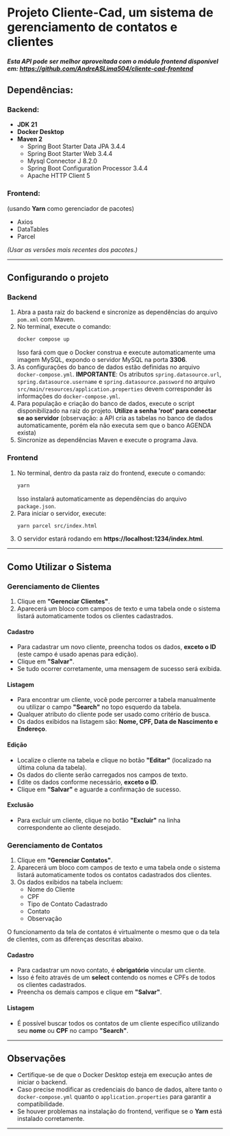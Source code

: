 # Projeto Cliente-Cad, um sistema de gerenciamento de contatos e clientes
#### *Esta API pode ser melhor aproveitada com o módulo frontend disponível em: https://github.com/AndreASLima504/cliente-cad-frontend*


## Dependências:

### Backend:
- **JDK 21**
- **Docker Desktop**
- **Maven 2**
  - Spring Boot Starter Data JPA 3.4.4
  - Spring Boot Starter Web 3.4.4
  - Mysql Connector J 8.2.0
  - Spring Boot Configuration Processor 3.4.4
  - Apache HTTP Client 5

### Frontend:
(usando **Yarn** como gerenciador de pacotes)
- Axios
- DataTables
- Parcel
  
*(Usar as versões mais recentes dos pacotes.)*

---

## Configurando o projeto

### Backend
1. Abra a pasta raiz do backend e sincronize as dependências do arquivo `pom.xml` com Maven.
2. No terminal, execute o comando:
   ```sh
   docker compose up
   ```
   Isso fará com que o Docker construa e execute automaticamente uma imagem MySQL, expondo o servidor MySQL na porta **3306**.
3. As configurações do banco de dados estão definidas no arquivo `docker-compose.yml`. **IMPORTANTE**: Os atributos `spring.datasource.url`, `spring.datasource.username` e `spring.datasource.password` no arquivo `src/main/resources/application.properties` devem corresponder às informações do `docker-compose.yml`.
4. Para população e criação do banco de dados, execute o script disponibilizado na raiz do projeto. **Utilize a senha 'root' para conectar se ao servidor** (observação: a API cria as tabelas no banco de dados automaticamente, porém ela não executa sem que o banco AGENDA exista)
5. Sincronize as dependências Maven e execute o programa Java.

### Frontend
1. No terminal, dentro da pasta raiz do frontend, execute o comando:
   ```sh
   yarn
   ```
   Isso instalará automaticamente as dependências do arquivo `package.json`.
2. Para iniciar o servidor, execute:
   ```sh
   yarn parcel src/index.html
   ```
3. O servidor estará rodando em **https://localhost:1234/index.html**.

---

## Como Utilizar o Sistema

### Gerenciamento de Clientes
1. Clique em **"Gerenciar Clientes"**.
2. Aparecerá um bloco com campos de texto e uma tabela onde o sistema listará automaticamente todos os clientes cadastrados.

#### Cadastro
- Para cadastrar um novo cliente, preencha todos os dados, **exceto o ID** (este campo é usado apenas para edição).
- Clique em **"Salvar"**.
- Se tudo ocorrer corretamente, uma mensagem de sucesso será exibida.

#### Listagem
- Para encontrar um cliente, você pode percorrer a tabela manualmente ou utilizar o campo **"Search"** no topo esquerdo da tabela.
- Qualquer atributo do cliente pode ser usado como critério de busca.
- Os dados exibidos na listagem são: **Nome, CPF, Data de Nascimento e Endereço**.

#### Edição
- Localize o cliente na tabela e clique no botão **"Editar"** (localizado na última coluna da tabela).
- Os dados do cliente serão carregados nos campos de texto.
- Edite os dados conforme necessário, **exceto o ID**.
- Clique em **"Salvar"** e aguarde a confirmação de sucesso.

#### Exclusão
- Para excluir um cliente, clique no botão **"Excluir"** na linha correspondente ao cliente desejado.

### Gerenciamento de Contatos
1. Clique em **"Gerenciar Contatos"**.
2. Aparecerá um bloco com campos de texto e uma tabela onde o sistema listará automaticamente todos os contatos cadastrados dos clientes.
3. Os dados exibidos na tabela incluem:
   - Nome do Cliente
   - CPF
   - Tipo de Contato Cadastrado
   - Contato
   - Observação

O funcionamento da tela de contatos é virtualmente o mesmo que o da tela de clientes, com as diferenças descritas abaixo.

#### Cadastro
- Para cadastrar um novo contato, é **obrigatório** vincular um cliente.
- Isso é feito através de um **select** contendo os nomes e CPFs de todos os clientes cadastrados.
- Preencha os demais campos e clique em **"Salvar"**.

#### Listagem
- É possível buscar todos os contatos de um cliente específico utilizando seu **nome** ou **CPF** no campo **"Search"**.

---

## Observações
- Certifique-se de que o Docker Desktop esteja em execução antes de iniciar o backend.
- Caso precise modificar as credenciais do banco de dados, altere tanto o `docker-compose.yml` quanto o `application.properties` para garantir a compatibilidade.
- Se houver problemas na instalação do frontend, verifique se o **Yarn** está instalado corretamente.

---


